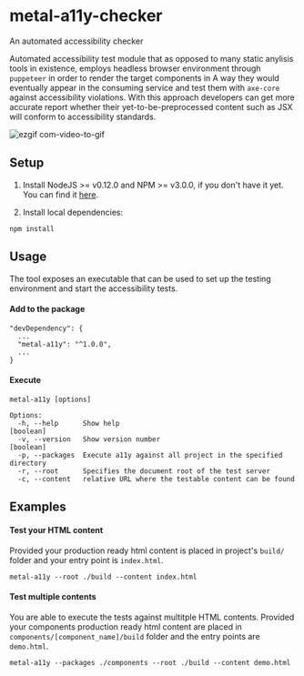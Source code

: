 # metal-a11y-checker
An automated accessibility checker

Automated accessibility test module that as opposed to many static anylisis tools in existence, employs headless browser environment through `puppeteer` in order to render the target components in A way they would eventually appear in the consuming service and test them with `axe-core` against accessibility violations. With this approach developers can get more accurate report whether their yet-to-be-preprocessed content such as JSX will conform to accessibility standards.

![ezgif com-video-to-gif](https://user-images.githubusercontent.com/6104164/30703545-4d00ea22-9ef0-11e7-9571-51e0b8313516.gif)

## Setup

1. Install NodeJS >= v0.12.0 and NPM >= v3.0.0, if you don't have it yet. You
can find it [here](https://nodejs.org).

2. Install local dependencies:

```
npm install
```

## Usage
The tool exposes an executable that can be used to set up the testing environment and start the accessibility tests.


#### Add to the package
```
"devDependency": {
  ...
  "metal-a11y": "^1.0.0",
  ...
}
```

#### Execute
```
metal-a11y [options]

Options:
  -h, --help      Show help                                            [boolean]
  -v, --version   Show version number                                  [boolean]
  -p, --packages  Execute a11y against all project in the specified directory
  -r, --root      Specifies the document root of the test server
  -c, --content   relative URL where the testable content can be found

```

## Examples

#### Test your HTML content
Provided your production ready html content is placed in project's `build/` folder and your entry point is `index.html`.

```
metal-a11y --root ./build --content index.html
```

#### Test multiple contents
You are able to execute the tests against multitple HTML contents. Provided your components production ready html content are placed in `components/[component_name]/build` folder and the entry points are `demo.html`.

```
metal-a11y --packages ./components --root ./build --content demo.html
```
